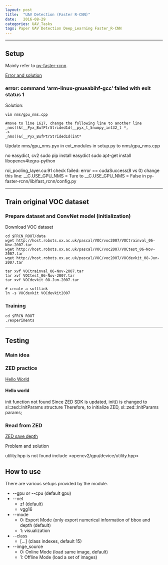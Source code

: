 ```yaml
---
layout: post
title:  "UAV Detection (Faster R-CNN)"
date:   2016-08-29
categories: UAV_Tasks
tags: Paper UAV Detection Deep_Learning Faster_R-CNN
---
```



________________________________________
## Setup

Mainly refer to [py-faster-rcnn].

[Error and solution]

### error: command ‘arm-linux-gnueabihf-gcc’ failed with exit status 1

Solution:

    vim nms/gpu_nms.cpp


```
#move to line 1617, change the following line to another line
_nms((&(__Pyx_BufPtrStrided1d(__pyx_t_5numpy_int32_t *, 
->
_nms((&(__Pyx_BufPtrStrided1d(int*
``` 

Update nms/gpu_nms.pyx in ext_modules in setup.py to nms/gpu_nms.cpp

no easydict, cv2
sudo pip install easydict
sudo apt-get install libopencv4tegra-python

roi_pooling_layer.cu:91 check failed: error == cudaSuccess(8 vs 0)
change this line: __C.USE_GPU_NMS = Ture to __C.USE_GPU_NMS = False in py-faster-rcnn/lib/fast_rcnn/config.py

________________________________________

## Train original VOC dataset

### Prepare dataset and ConvNet model (initialization)

Download VOC dataset
```
cd $FRCN_ROOT/data
wget http://host.robots.ox.ac.uk/pascal/VOC/voc2007/VOCtrainval_06-Nov-2007.tar
wget http://host.robots.ox.ac.uk/pascal/VOC/voc2007/VOCtest_06-Nov-2007.tar
wget http://host.robots.ox.ac.uk/pascal/VOC/voc2007/VOCdevkit_08-Jun-2007.tar

tar xvf VOCtrainval_06-Nov-2007.tar
tar xvf VOCtest_06-Nov-2007.tar
tar xvf VOCdevkit_08-Jun-2007.tar

# create a softlink
ln -s VOCdevkit VOCdevkit2007
```

### Training
```
cd $FRCN_ROOT
./experiments
```

___________________________________________
## Testing

### Main idea

### ZED practice
[Hello World](https://www.stereolabs.com/blog/index.php/2015/07/15/hello-world/)
#### Hello world
init function not found
Since ZED SDK is updated, init() is changed to sl::zed::InitParams structure
Therefore, to initialize ZED, 
    sl::zed::InitParams params;


### Read from ZED
[ZED save depth](https://github.com/stereolabs/zed-save-depth)

Problem and solution

utility.hpp is not found
    include <opencv2/gpu/device/utility.hpp>


## How to use
There are various setups provided by the module.

* --gpu or --cpu (default gpu)
* --net
    * zf (default)
    * vgg16
* --mode
    * 0: Export Mode (only export numerical information of bbox and depth  (default)
    * 1: visualization
* --class
    * [...] (class indexes, default 15)
* --imge_source
    * 0: Online Mode (load same image, default)
    * 1: Offline Mode (load a set of images)

[py-faster-rcnn]: https://github.com/rbgirshick/py-faster-rcnn

[Error and Solution]: http://blog.csdn.net/jiajunlee/article/details/50373815